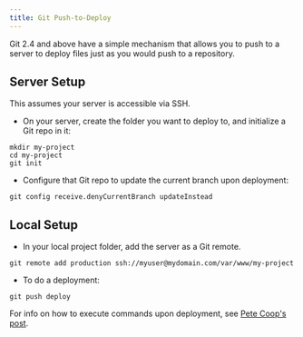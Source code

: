 ```yaml
---
title: Git Push-to-Deploy
---
```


Git 2.4 and above have a simple mechanism that allows you to push to a server
to deploy files just as you would push to a repository.

## Server Setup

This assumes your server is accessible via SSH.

* On your server, create the folder you want to deploy to, and initialize a Git repo in it:

```
mkdir my-project
cd my-project
git init
```

* Configure that Git repo to update the current branch upon deployment:

```
git config receive.denyCurrentBranch updateInstead
```

## Local Setup

* In your local project folder, add the server as a Git remote.

```
git remote add production ssh://myuser@mydomain.com/var/www/my-project
```

* To do a deployment:

```
git push deploy
```

For info on how to execute commands upon deployment, see [Pete Coop's post](https://petecoop.co.uk/blog/git-2-3-push-deploy).
